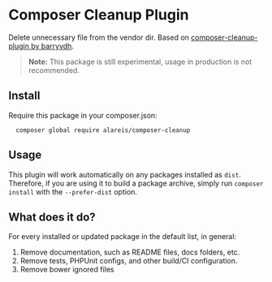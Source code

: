 Composer Cleanup Plugin
=======================

Delete unnecessary file from the vendor dir. Based on [composer-cleanup-plugin by barryvdh](https://github.com/barryvdh/composer-cleanup-plugin).

> **Note:** This package is still experimental, usage in production is not recommended.

## Install

Require this package in your composer.json:

      composer global require alareis/composer-cleanup
      
## Usage

This plugin will work automatically on any packages installed as `dist`. Therefore, if you are using it to build a package archive, simply run `composer install` with the `--prefer-dist` option.

## What does it do?

For every installed or updated package in the default list, in general:

1. Remove documentation, such as README files, docs folders, etc.
2. Remove tests, PHPUnit configs, and other build/CI configuration.
3. Remove bower ignored files
